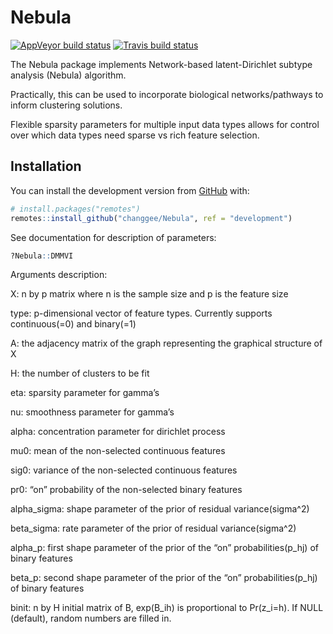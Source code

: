 
<!-- README.md is generated from README.Rmd. Please edit that file -->

# Nebula

<!-- badges: start -->

[![AppVeyor build
status](https://ci.appveyor.com/api/projects/status/github/changgee/Nebula?branch=master&svg=true)](https://ci.appveyor.com/project/changgee/Nebula)
[![Travis build
status](https://travis-ci.org/margarethannum/Nebula.svg?branch=master)](https://travis-ci.org/margarethannum/Nebula)
<!-- badges: end -->

The Nebula package implements Network-based latent-Dirichlet subtype
analysis (Nebula) algorithm.

Practically, this can be used to incorporate biological
networks/pathways to inform clustering solutions.

Flexible sparsity parameters for multiple input data types allows for
control over which data types need sparse vs rich feature selection.

## Installation

You can install the development version from
[GitHub](https://github.com/) with:

``` r
# install.packages("remotes")
remotes::install_github("changgee/Nebula", ref = "development")
```

See documentation for description of parameters:

``` r
?Nebula::DMMVI
```

Arguments description:

X: n by p matrix where n is the sample size and p is the feature size

type: p-dimensional vector of feature types. Currently supports
continuous(=0) and binary(=1)

A: the adjacency matrix of the graph representing the graphical
structure of X

H: the number of clusters to be fit

eta: sparsity parameter for gamma’s

nu: smoothness parameter for gamma’s

alpha: concentration parameter for dirichlet process

mu0: mean of the non-selected continuous features

sig0: variance of the non-selected continuous features

pr0: “on” probability of the non-selected binary features

alpha\_sigma: shape parameter of the prior of residual variance(sigma^2)

beta\_sigma: rate parameter of the prior of residual variance(sigma^2)

alpha\_p: first shape parameter of the prior of the “on”
probabilities(p\_hj) of binary features

beta\_p: second shape parameter of the prior of the “on”
probabilities(p\_hj) of binary features

binit: n by H initial matrix of B, exp(B\_ih) is proportional to
Pr(z\_i=h). If NULL (default), random numbers are filled in.
